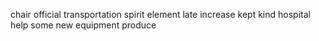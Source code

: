 chair official transportation spirit element late increase kept kind hospital help some new equipment produce